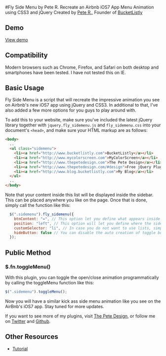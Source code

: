 #Fly Side Menu by Pete R.
Recreate an Airbnb iOS7 App Menu Animation using CSS3 and jQuery
Created by [Pete R.](http://www.thepetedesign.com), Founder of [BucketListly](http://www.bucketlistly.com)


## Demo
[View demo](http://peachananr.github.io/fly_sidemenu/demo/fly_sidemenu_demo.html)

## Compatibility
Modern browsers such as Chrome, Firefox, and Safari on both desktop and smartphones have been tested. I have not tested this on IE.

## Basic Usage

Fly Side Menu is a script that will recreate the impressive animation you see on Airbnb's new iOS7 app using jQuery and CSS3. In additional to that, I've also added a few more options for you guys to play around with.

To add this to your website, make sure you've included the latest jQuery library together with `jquery.fly_sidemenu.js` and `fly_sidemenu.css` into your document's `<head>`, and make sure your HTML markup are as follows:
````html  
<body>
  ..
  <ul class="sidemenu">
    <li><a href="http://www.bucketlistly.com">BucketListly</a></li>
    <li><a href="http://www.mycolorscreen.com">MyColorScreen</a></li>
    <li><a href="http://www.thepetedesign.com">The Pete Design</a></li>
    <li><a href="http://www.thepetedesign.com/#design">Free jQuery Plugins</a></li>
    <li><a href="http://www.blog.bucketlistly.com">My Blog</a></li>
  </ul>
  ..
</body>
````

Note that your content inside this list will be displayed inside the sidebar. This can be placed anywhere you like on the page. Once that is done, simply call the function like this:

````javascript
  $(".sidemenu").fly_sidemenu({
    btnContent: "=", // This option let you define what appears inside the side menu button. You can add your custom icon here. This option accepts all HTML tags. The default value is "=" string.
    position: "left", // This option will let you define where the sidebar will appear on the page. Available options are "top", "left", "right", "bottom". The default value is "left"
    customSelector: "li", // In case you do not want to use lists, simply define your own css selector here. The default value is "li".
    hideButton: false // You can disable the auto creation of toggle button by changing this to true. The default value is false.
  });
````


## Public Method

### $.fn.toggleMenu()

With this plugin, you can toggle the open/close animation programmatically by calling the toggleMenu function like this:

````javascript
$(".sidemenu").toggleMenu();
````

Now you will have a similar kick ass side menu animation like you see on the AirBnb's iOS7 app. Stay tuned for more updates.

If you want to see more of my plugins, visit [The Pete Design](http://www.thepetedesign.com/#design), or follow me on [Twitter](http://www.twitter.com/peachananr) and [Github](http://www.github.com/peachananr).

## Other Resources
- [Tutorial](http://www.onextrapixel.com/2013/12/11/recreating-the-awesome-airbnb-ios7-menu-animation-for-the-web/)
